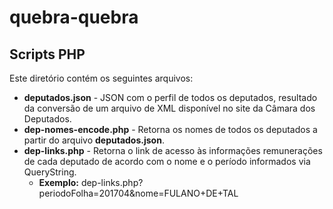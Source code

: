 # quebra-quebra

## Scripts PHP

Este diretório contém os seguintes arquivos:

- **deputados.json** - JSON com o perfil de todos os deputados, resultado da conversão de um arquivo de XML disponível no site da Câmara dos Deputados.
- **dep-nomes-encode.php** - Retorna os nomes de todos os deputados a partir do arquivo __deputados.json__.
- **dep-links.php** - Retorna o link de acesso às informações remunerações de cada deputado de acordo com o nome e o período informados via QueryString.
  - **Exemplo:** dep-links.php?periodoFolha=201704&nome=FULANO+DE+TAL
